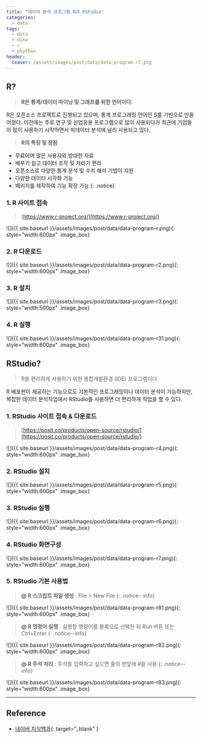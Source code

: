 ```yaml
---
title: "데이타 분석 프로그램 R과 RStudio"
categories: 
  - data
tags:
  - data
  - dikw
  - r
  - phython
header:
  teaser: /assets/images/post/data/data-program-r7.png  
---
```


## R?
> **R은 통계/데이터 마이닝 및 그래프를 위한 언어이다.**

R은 오픈소스 프로젝트로 진행되고 있으며, 통계 프로그래밍 언어인 S를 기반으로 만들어졌다. 이전에는 주로 연구 및 산업응용 프로그램으로 많이 사용되다가 최근에 기업들이 많이 사용하기 시작하면서 빅데이터 분석에 널리 사용되고 있다.


> **R의 특징 및 장점**
+ 무료이며 많은 사용자와 방대한 자료
+ 배우기 쉽고 데이터 조작 및 처리가 편리
+ 오픈소스로 다양한 통계 분석 및 수치 해석 기법이 지원
+ 다양한 데이터 시각화 기능
+ 패키지를 제작하여 기능 확장 가능
{: .notice} 

### 1. R 사이트 접속
> [https://www.r-project.org/](https://www.r-project.org/)

![]({{ site.baseurl }}/assets/images/post/data/data-program-r.png){: style="width:600px" .image_box} 

### 2. R 다운로드

![]({{ site.baseurl }}/assets/images/post/data/data-program-r2.png){: style="width:600px" .image_box} 

### 3. R 설치
![]({{ site.baseurl }}/assets/images/post/data/data-program-r3.png){: style="width:500px" .image_box} 

### 4. R 실행
![]({{ site.baseurl }}/assets/images/post/data/data-program-r31.png){: style="width:600px" .image_box} 

## RStudio?
> R을 편리하게 사용하기 위한 통합개발환경 (IDE) 프로그램이다.

R 배포판이 제공하는 기능으로도 기본적인 프로그래밍이나 데이터 분석이 가능하지만, 복잡한 데이터 분석작업에서 RStudio를 사용하면 더 편리하게 작업을 할 수 있다.

### 1. RStudio 사이트 접속 & 다운로드
> [https://posit.co/products/open-source/rstudio/](https://posit.co/products/open-source/rstudio/)

![]({{ site.baseurl }}/assets/images/post/data/data-program-r4.png){: style="width:600px" .image_box}  

### 2. RStudio 설치
![]({{ site.baseurl }}/assets/images/post/data/data-program-r5.png){: style="width:600px" .image_box} 

### 3. RStudio 실행
![]({{ site.baseurl }}/assets/images/post/data/data-program-r6.png){: style="width:600px" .image_box} 

### 4. RStudio 화면구성
![]({{ site.baseurl }}/assets/images/post/data/data-program-r7.png){: style="width:600px" .image_box} 


### 5. RStudio 기본 사용법

> **@ R 스크립트 파일 생성** : File > New File
{: .notice--info}

![]({{ site.baseurl }}/assets/images/post/data/data-program-r81.png){: style="width:600px" .image_box} 

> **@ R 명령어 실행** : 실행할 명령어를 블록으로 선택한 뒤 Run 버튼 또는 Ctrl+Enter
{: .notice--info}

![]({{ site.baseurl }}/assets/images/post/data/data-program-r82.png){: style="width:600px" .image_box} 

> **@ R 주석 처리** : 주석을 입력하고 싶으면 줄의 맨앞에 #을 사용
{: .notice--info}

![]({{ site.baseurl }}/assets/images/post/data/data-program-r83.png){: style="width:600px" .image_box} 

---
## Reference    
+ [네이버 지식백과](https://terms.naver.com/entry.naver?docId=3386316&cid=58370&categoryId=58370){: target="_blank" }





  

      



